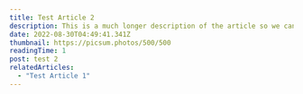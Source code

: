 ```yaml
---
title: Test Article 2
description: This is a much longer description of the article so we can test out how it looks onsite.
date: 2022-08-30T04:49:41.341Z
thumbnail: https://picsum.photos/500/500
readingTime: 1
post: test 2
relatedArticles:
  - "Test Article 1"
---
```

